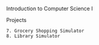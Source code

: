 Introduction to Computer Science I

Projects

	7. Grocery Shopping Simulator
	8. Library Simulator
	


